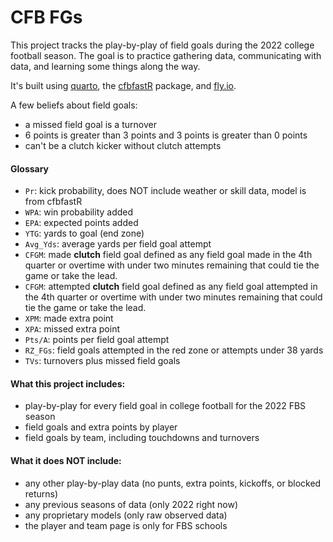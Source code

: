 # CFB FGs

This project tracks the play-by-play of field goals during the 2022 college football season. The goal is to practice gathering data, communicating with data, and learning some things along the way.

It's built using [quarto](https://quarto.org/docs/websites), the [cfbfastR](https://github.com/sportsdataverse/cfbfastR) package, and [fly.io](https://fly.io/).

A few beliefs about field goals:

-   a missed field goal is a turnover
-   6 points is greater than 3 points and 3 points is greater than 0 points
-   can't be a clutch kicker without clutch attempts

#### Glossary

-   `Pr`: kick probability, does NOT include weather or skill data, model is from cfbfastR
-   `WPA`: win probability added
-   `EPA`: expected points added
-   `YTG`: yards to goal (end zone)
-   `Avg_Yds`: average yards per field goal attempt
-   `CFGM`: made **clutch** field goal defined as any field goal made in the 4th quarter or overtime with under two minutes remaining that could tie the game or take the lead.
-   `CFGM`: attempted **clutch** field goal defined as any field goal attempted in the 4th quarter or overtime with under two minutes remaining that could tie the game or take the lead.
-   `XPM`: made extra point
-   `XPA`: missed extra point
-   `Pts/A`: points per field goal attempt 
-   `RZ_FGs`: field goals attempted in the red zone or attempts under 38 yards
-   `TVs`: turnovers plus missed field goals  


#### What this project includes: 

-   play-by-play for every field goal in college football for the 2022 FBS season
-   field goals and extra points by player 
-   field goals by team, including touchdowns and turnovers 

#### What it does NOT include:

-   any other play-by-play data (no punts, extra points, kickoffs, or blocked returns)
-   any previous seasons of data (only 2022 right now)
-   any proprietary models (only raw observed data)
-   the player and team page is only for FBS schools 
